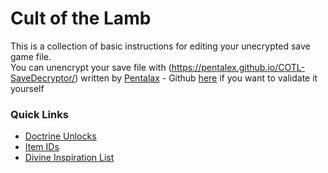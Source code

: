 # Cult of the Lamb

This is a collection of basic instructions for editing your unecrypted save game file.  
You can unencrypt your save file with (https://pentalex.github.io/COTL-SaveDecryptor/) written by [Pentalax](https://pentalex.github.io/) - Github [here](https://github.com/Pentalex/COTL-SaveDecryptor) if you want to validate it yourself

### Quick Links
- [Doctrine Unlocks](https://github.com/Wheels35/CultoftheLamb/blob/main/doctrine_numbers.md)
- [Item IDs](https://github.com/Wheels35/CultoftheLamb/blob/main/item_list.md)
- [Divine Inspiration List](https://github.com/Wheels35/CultoftheLamb/blob/main/DivineInspirationTree.md)
